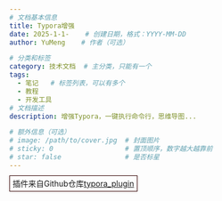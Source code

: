 ```yaml
---
# 文档基本信息
title: Typora增强
date: 2025-1-1-    # 创建日期，格式：YYYY-MM-DD
author: YuMeng    # 作者（可选）

# 分类和标签
category: 技术文档  # 主分类，只能有一个
tags: 
  - 笔记   # 标签列表，可以有多个
  - 教程   
  - 开发工具
# 文档描述
description: 增强Typora，一键执行命令行，思维导图...

# 额外信息（可选）
# image: /path/to/cover.jpg  # 封面图片
# sticky: 0                  # 置顶顺序，数字越大越靠前
# star: false                # 是否标星
---
```




<span style="border:1px solid #330000;padding:5px;">插件来自Github仓库[typora_plugin](https://github.com/obgnail/typora_plugin)</span>

